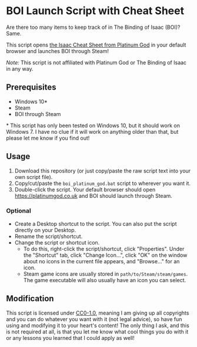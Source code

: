 # BOI Launch Script with Cheat Sheet

Are there too many items to keep track of in The Binding of Isaac (BOI)? Same.

This script opens 
[the Isaac Cheat Sheet from Platinum God](https://platinumgod.co.uk/) 
in your default browser and launches BOI through Steam!

*Note:* This script is not affiliated with Platinum God or The Binding of Isaac in any way.

## Prerequisites

- Windows 10\*
- Steam
- BOI through Steam

\* This script has only been tested on Windows 10, but it should work on 
Windows 7. I have no clue if it will work on anything older than that, but 
please let me know if you find out!

## Usage

1. Download this repository (or just copy/paste the raw script text into your
  own script file).
3. Copy/cut/paste the `boi_platinum_god.bat` script to wherever you want it.
4. Double-click the script. Your default browser should open 
  https://platinumgod.co.uk and BOI should launch through Steam.
  
### Optional

- Create a Desktop shortcut to the script. You can also put the 
  script directly on your Desktop.
- Rename the script/shortcut.
- Change the script or shortcut icon. 
    - To do this, right-click the script/shortcut, click "Properties". Under
      the "Shortcut" tab, click "Change Icon...", click "OK" on the window 
      about no icons in the current file appears, and "Browse..." for an icon.
    - Steam game icons are usually stored in `path/to/Steam/steam/games`. The
      game executable will also usually have an icon you can select.

## Modification

This script is licensed under [CC0-1.0](LICENSE), meaning I am giving up all copyrights 
and you can do whatever you want with it (not legal advice), so have fun
using and modifying it to your heart's content! The only thing I ask, and this
is not required at all, is that you let me know what cool things you do with
it or any lessons you learned that I could apply as well!
